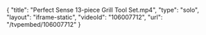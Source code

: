 {
    "title": "Perfect Sense 13-piece Grill Tool Set.mp4",
    "type": "solo",
    "layout": "iframe-static",
    "videoId": "106007712",
    "url": "\/tvpembed\/106007712"
}